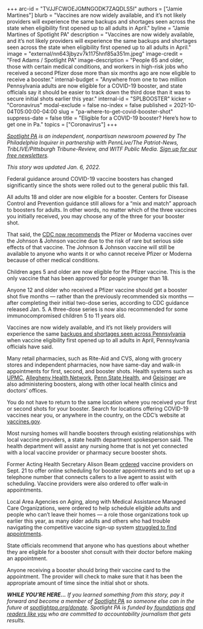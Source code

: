 +++
arc-id = "TVJJFCWOEJGMNGODK7ZAQDLS5I"
authors = ["Jamie Martines"]
blurb = "Vaccines are now widely available, and it’s not likely providers will experience the same backups and shortages seen across the state when eligibility first opened up to all adults in April."
byline = "Jamie Martines of Spotlight PA"
description = "Vaccines are now widely available, and it’s not likely providers will experience the same backups and shortages seen across the state when eligibility first opened up to all adults in April."
image = "external/nn643jbyzv7k1175hnf85a351m.jpeg"
image-credit = "Fred Adams / Spotlight PA"
image-description = "People 65 and older, those with certain medical conditions, and workers in high-risk jobs who received a second Pfizer dose more than six months ago are now eligible to receive a booster."
internal-budget = "Anywhere from one to two million Pennsylvania adults are now eligible for a COVID-19 booster, and state officials say it should be easier to track down the third dose than it was to secure initial shots earlier this year."
internal-id = "SPLBOOSTER"
kicker = "Coronavirus"
modal-exclude = false
no-index = false
published = 2021-10-04T05:00:00-04:00
slug = "pa-where-to-get-covid-booster-shot"
suppress-date = false
title = "Eligible for a COVID-19 booster? Here’s how to get one in Pa."
topics = ["Coronavirus"]
+++

<a href="https://www.spotlightpa.org/"><i>Spotlight PA</i></a><i> is an independent, nonpartisan newsroom powered by The Philadelphia Inquirer in partnership with PennLive/The Patriot-News, TribLIVE/Pittsburgh Tribune-Review, and WITF Public Media. </i><a href="https://www.spotlightpa.org/newsletters"><i>Sign up for our free newsletters</i></a><i>.</i>

<i>This story was updated Jan. 6, 2022.</i>

Federal guidance around COVID-19 vaccine boosters has changed significantly since the shots were rolled out to the general public this fall.

All adults 18 and older are now eligible for a booster. Centers for Disease Control and Prevention guidance still allows for a “mix and match” approach to boosters for adults. In other words, no matter which of the three vaccines you initially received, you may choose any of the three for your booster shot.

That said, the <a href="https://www.cdc.gov/coronavirus/2019-ncov/vaccines/different-vaccines/janssen.html">CDC now recommends</a> the Pfizer or Moderna vaccines over the Johnson &amp; Johnson vaccine due to the risk of rare but serious side effects of that vaccine. The Johnson &amp; Johnson vaccine will still be available to anyone who wants it or who cannot receive Pfizer or Moderna because of other medical conditions.

<script src="https://www.spotlightpa.org/embed.js" async></script><div data-spl-embed-version="1" data-spl-src="https://www.spotlightpa.org/embeds/newsletter/"></div>

Children ages 5 and older are now eligible for the Pfizer vaccine. This is the only vaccine that has been approved for people younger than 18.

Anyone 12 and older who received a Pfizer vaccine should get a booster shot five months — rather than the previously recommended six months — after completing their initial two-dose series, according to CDC guidance released Jan. 5. A three-dose series is now also recommended for some immunocompromised children 5 to 11 years old.

Vaccines are now widely available, and it’s not likely providers will experience the same <a href="https://www.spotlightpa.org/news/2021/03/pa-coronavirus-covid-vaccine-all-adults-eligible-april-19/">backups and shortages seen across Pennsylvania</a> when vaccine eligibility first opened up to all adults in April, Pennsylvania officials have said.

Many retail pharmacies, such as Rite-Aid and CVS, along with grocery stores and independent pharmacies, now have same-day and walk-in appointments for first, second, and booster shots. Health systems such as <a href="https://www.upmc.com/coronavirus/covid-vaccine">UPMC</a>, <a href="https://www.ahn.org/coronavirus/vaccine">Allegheny Health Network</a>, <a href="https://web.archive.org/web/20230112211717/https://vaccine-scheduler.pennstatehealth.org/">Penn State Health</a>, and <a href="https://www.geisinger.org/coronavirus/patients-and-visitors/covid-19-vaccine-faqs#thirddose">Geisinger</a> are also administering boosters, along with other local health clinics and doctors’ offices.

You do not have to return to the same location where you received your first or second shots for your booster. Search for locations offering COVID-19 vaccines near you, or anywhere in the country, on the CDC’s website at <a href="http://www.vaccines.gov/">vaccines.gov</a>.

Most nursing homes will handle boosters through existing relationships with local vaccine providers, a state health department spokesperson said. The health department will assist any nursing home that is not yet connected with a local vaccine provider or pharmacy secure booster shots.

Former Acting Health Secretary Alison Beam <a href="https://www.media.pa.gov/pages/health-details.aspx?newsid=1605">ordered</a> vaccine providers on Sept. 21 to offer online scheduling for booster appointments and to set up a telephone number that connects callers to a live agent to assist with scheduling. Vaccine providers were also ordered to offer walk-in appointments.

<script src="https://www.spotlightpa.org/embed.js" async></script><div data-spl-embed-version="1" data-spl-src="https://www.spotlightpa.org/embeds/donate/?eyebrow_text=SUPPORT%20SPOTLIGHT%20PA&cta_text=YES%2C%20DOUBLE%20MY%20GIFT&teaser_text=Support%20Spotlight%20PA's%20vital%20investigative%20journalism%20for%20Pennsylvania%20and%20for%20a%20limited%20time%2C%20all%20gifts%20will%20be%20DOUBLED."></div>

Local Area Agencies on Aging, along with Medical Assistance Managed Care Organizations, were ordered to help schedule eligible adults and people who can’t leave their homes — a role those organizations took up earlier this year, as many older adults and others who had trouble navigating the competitive vaccine sign-up system <a href="https://www.spotlightpa.org/news/2021/02/pennsylvania-coronavirus-rural-older-people-phase-1a-vaccinations-cvs-riteaid/">struggled to find appointments</a>.

State officials recommend that anyone who has questions about whether they are eligible for a booster shot consult with their doctor before making an appointment.

Anyone receiving a booster should bring their vaccine card to the appointment. The provider will check to make sure that it has been the appropriate amount of time since the initial shot or shots.

<i><b>WHILE YOU’RE HERE...</b></i><i> If you learned something from this story, pay it forward and become a member of </i><a href="https://www.spotlightpa.org/"><i>Spotlight PA</i></a><i> so someone else can in the future at </i><a href="http://spotlightpa.org/donate"><i>spotlightpa.org/donate</i></a><i>. Spotlight PA is funded by</i><a href="https://www.spotlightpa.org/support"><i> foundations</i></a><i> </i><a href="https://www.spotlightpa.org/support"><i>and readers like you</i></a><i> who are committed to accountability journalism that gets results.</i>
